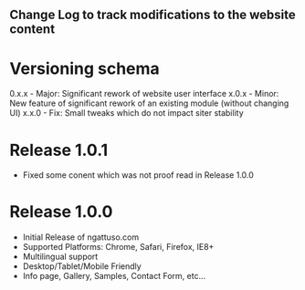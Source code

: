 ## Change Log to track modifications to the website content

# Versioning schema
0.x.x - Major: Significant rework of website user interface
x.0.x - Minor: New feature of significant rework of an existing module (without changing UI)
x.x.0 - Fix:   Small tweaks which do not impact siter stability

# Release 1.0.1
- Fixed some conent which was not proof read in Release 1.0.0

# Release 1.0.0
- Initial Release of ngattuso.com
- Supported Platforms: Chrome, Safari, Firefox, IE8+
- Multilingual support
- Desktop/Tablet/Mobile Friendly
- Info page, Gallery, Samples, Contact Form, etc...